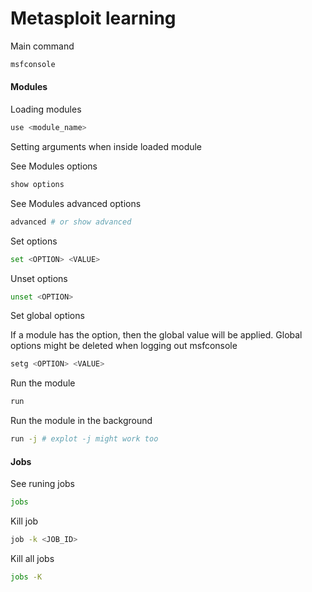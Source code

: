 # Metasploit learning

Main command

```bash
msfconsole
```

#### Modules

Loading modules

```bash
use <module_name>
```

Setting arguments when inside loaded module

See Modules options

```bash
show options
```

See Modules advanced options

```bash
advanced # or show advanced
```

Set options

```bash
set <OPTION> <VALUE>
```

Unset options

```bash
unset <OPTION>
```

Set global options

If a module has the option, then the global value will be applied. Global options might be deleted when logging out msfconsole

```bash
setg <OPTION> <VALUE>
```

Run the module 

```bash
run
```

Run the module in the background

```bash
run -j # explot -j might work too
```

#### Jobs

See runing jobs 

```bash
jobs
```

Kill job 

```bash
job -k <JOB_ID>
```

Kill all jobs

```bash
jobs -K
```



